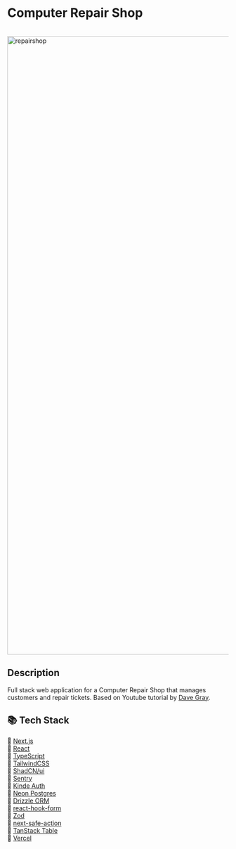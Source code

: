 # Computer Repair Shop
</br>

<img width="1408" alt="repairshop" src="https://github.com/user-attachments/assets/9491283c-3574-4853-acd9-bb91e9abf13f" />

## Description
Full stack web application for a Computer Repair Shop that manages customers and repair tickets. Based on Youtube tutorial by [Dave Gray](https://www.youtube.com/DaveGrayTeachesCode).


## 📚 Tech Stack
🔗  [Next.js](https://nextjs.org/) </br>
🔗  [React](https://react.dev/) </br>
🔗  [TypeScript](https://www.typescriptlang.org/) </br>
🔗  [TailwindCSS](https://tailwindcss.com/) </br>
🔗  [ShadCN/ui](https://ui.shadcn.com/) </br>
🔗  [Sentry](https://bit.ly/sentry-docs-dg) </br>
🔗  [Kinde Auth](https://kinde.com/dgray-nextjsstack/) </br>
🔗  [Neon Postgres](https://fyi.neon.tech/davegray) </br>
🔗  [Drizzle ORM](https://orm.drizzle.team/) </br>
🔗  [react-hook-form](https://react-hook-form.com/) </br>
🔗  [Zod](https://zod.dev/) </br>
🔗  [next-safe-action](https://next-safe-action.dev/) </br>
🔗  [TanStack Table](https://tanstack.com/table/latest) </br>
🔗  [Vercel](https://vercel.com/home)




